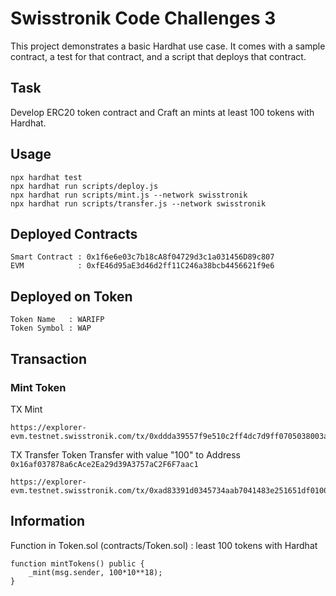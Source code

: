 # Swisstronik Code Challenges 3

This project demonstrates a basic Hardhat use case. It comes with a sample contract, a test for that contract, and a script that deploys that contract.

## Task
Develop ERC20 token contract and Craft an mints at least 100 tokens with Hardhat.


## Usage

```shell
npx hardhat test
npx hardhat run scripts/deploy.js
npx hardhat run scripts/mint.js --network swisstronik
npx hardhat run scripts/transfer.js --network swisstronik
```

## Deployed Contracts
```
Smart Contract : 0x1f6e6e03c7b18cA8f04729d3c1a031456D89c807
EVM            : 0xfE46d95aE3d46d2ff11C246a38bcb4456621f9e6
```

## Deployed on Token
```
Token Name   : WARIFP
Token Symbol : WAP
```

## Transaction

### Mint Token
TX Mint
```
https://explorer-evm.testnet.swisstronik.com/tx/0xddda39557f9e510c2ff4dc7d9ff0705038003a1d0468da5bb8b397651d6037a2
```

TX Transfer
Token Transfer with value "100" to Address ```0x16af037878a6cAce2Ea29d39A3757aC2F6F7aac1```

```
https://explorer-evm.testnet.swisstronik.com/tx/0xad83391d0345734aab7041483e251651df01008f156f1dc08de2977d6a89d672
```


## Information
Function in Token.sol (contracts/Token.sol) : least 100 tokens with Hardhat
```
function mintTokens() public {
    _mint(msg.sender, 100*10**18);
}
```
